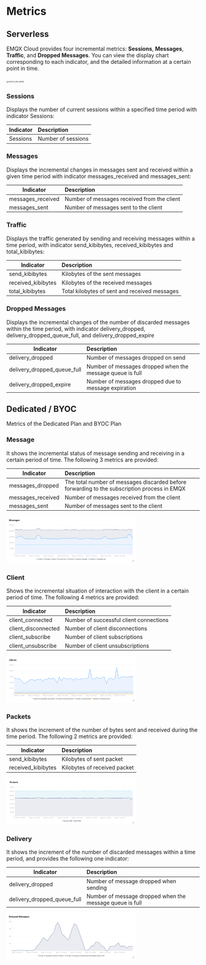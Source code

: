# Metrics

## Serverless

EMQX Cloud provides four incremental metrics: **Sessions**, **Messages**, **Traffic**, and **Dropped Messages**. You can view the display chart corresponding to each indicator, and the detailed information at a certain point in time.

<img src="./_assets/metric_serverless.png" alt="metrics_line_detail" style="zoom: 33%;" />

### Sessions

Displays the number of current sessions within a specified time period with indicator Sessions:

| Indicator | Description        |
| --------- | :----------------- |
| Sessions  | Number of sessions |

### Messages

Displays the incremental changes in messages sent and received within a given time period with indicator  messages_received and messages_sent: 

| Indicator         | Description                                 |
| ----------------- | :------------------------------------------ |
| messages_received | Number of messages received from the client |
| messages_sent     | Number of messages sent to the client       |



### Traffic

Displays the traffic generated by sending and receiving messages within a time period, with indicator send_kibibytes, received_kibibytes and total_kibibytes:

| Indicator          | Description                                          |
| ------------------ | :-------------------------------------------- |
| send_kibibytes     | Kilobytes of the sent messages                |
| received_kibibytes | Kilobytes of the received messages            |
| total_kibibytes    | Total kilobytes of sent and received messages |

### Dropped Messages

Displays the incremental changes of the number of discarded messages within the time period, with indicator delivery_dropped, delivery_dropped_queue_full, and delivery_dropped_expire

| Indicator                   | Description                                               |
| --------------------------- | :-------------------------------------------------------- |
| delivery_dropped            | Number of messages dropped on send                        |
| delivery_dropped_queue_full | Number of messages dropped when the message queue is full |
| delivery_dropped_expire     | Number of messages dropped due to message expiration      |

## Dedicated / BYOC

Metrics of the Dedicated Plan and BYOC Plan

### Message

It shows the incremental status of message sending and receiving in a certain period of time. The following 3 metrics are provided:

| Indicator         | Description                                                  |
| ----------------- | :----------------------------------------------------------- |
| messages_dropped  | The total number of messages discarded before forwarding to the subscription process in EMQX |
| messages_received | Number of messages received from the client                  |
| messages_sent     | Number of messages sent to the client                        |

<img src="./_assets/metric_messages.png" alt="metrics_line_detail" style="zoom:33%;" />

### Client

Shows the incremental situation of interaction with the client in a certain period of time. The following 4 metrics are provided:

| Indicator           | Description                             |
| ------------------- | :-------------------------------------- |
| client_connected    | Number of successful client connections |
| client_disconnected | Number of client disconnections         |
| client_subscribe    | Number of client subscriptions          |
| client_unsubscribe  | Number of client unsubscriptions        |

<img src="./_assets/metric_clients.png" alt="metrics_line_detail" style="zoom:33%;" />

### Packets

It shows the increment of the number of bytes sent and received during the time period. The following 2 metrics are provided:

| Indicator          | Description                  |
| ------------------ | :--------------------------- |
| send_kibibytes     | Kilobytes of sent packet     |
| received_kibibytes | Kilobytes of received packet |

<img src="./_assets/metric_packets.png" alt="metrics_line_detail" style="zoom:33%;" />

### Delivery

It shows the increment of the number of discarded messages within a time period, and provides the following one indicator:

| Indicator                   | Description                                              |
| --------------------------- | :------------------------------------------------------- |
| delivery_dropped            | Number of message dropped when sending                   |
| delivery_dropped_queue_full | Number of message dropped when the message queue is full |

<img src="./_assets/metric_delivery.png" alt="metrics_line_detail" style="zoom: 33%;" />


